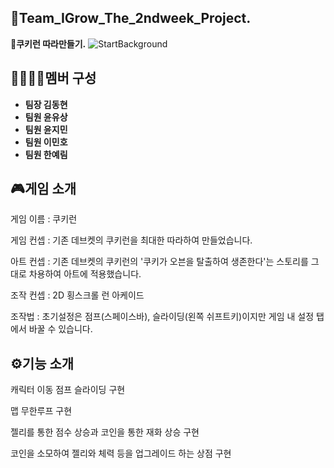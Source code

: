 > 

## 👾Team_IGrow_The_2ndweek_Project.



**🍪쿠키런 따라만들기.**
![StartBackground](https://github.com/user-attachments/assets/d6a6035b-37bc-4d80-b139-bee7688e2468)



## 👨‍👨‍👧‍👦멤버 구성

 - **팀장 김동현**
 - **팀원 윤유상**
 - **팀원 윤지민**
 - **팀원 이민호**
 - **팀원 한예림**


## 🎮게임 소개

게임 이름 : 쿠키런

게임 컨셉 : 기존 데브켓의 쿠키런을 최대한 따라하여 만들었습니다.

아트 컨셉 : 기존 데브켓의 쿠키런의 '쿠키가 오븐을 탈출하여 생존한다'는 스토리를 그대로 차용하여 아트에 적용했습니다.

조작 컨셉 : 2D 횡스크롤 런 아케이드

조작법 : 초기설정은 점프(스페이스바), 슬라이딩(왼쪽 쉬프트키)이지만 게임 내 설정 탭에서 바꿀 수 있습니다.

## ⚙기능 소개

캐릭터 이동 점프 슬라이딩 구현

맵 무한루프 구현

젤리를 통한 점수 상승과 코인을 통한 재화 상승 구현

코인을 소모하여 젤리와 체력 등을 업그레이드 하는 상점 구현
